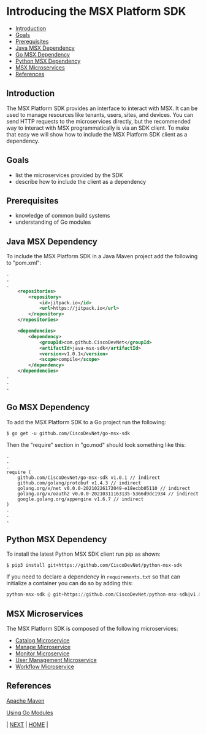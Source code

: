 # Introducing the MSX Platform SDK
* [Introduction](#introduction)
* [Goals](#goals)
* [Prerequisites](#prerequisites)
* [Java MSX Dependency](#java-msx-dependency)
* [Go MSX Dependency](#go-msx-dependency)
* [Python MSX Dependency](#python-msx-dependency)
* [MSX Microservices](#msx-microservices)
* [References](#references)


## Introduction
The MSX Platform SDK provides an interface to interact with MSX. It can be used to manage resources like tenants, users, sites, and devices. You can send HTTP requests to the microservices directly, but the recommended way to interact with MSX programmatically is via an SDK client. To make that easy we will show how to include the MSX Platform SDK client as a dependency.


## Goals
* list the microservices provided by the SDK
* describe how to include the client as a dependency


## Prerequisites
* knowledge of common build systems
* understanding of Go modules


## Java MSX Dependency
To include the MSX Platform SDK in a Java Maven project add the following to "pom.xml":
```xml
.
.
.
    <repositories>
        <repository>
            <id>jitpack.io</id>
            <url>https://jitpack.io</url>
        </repository>
    </repositories>

    <dependencies>
        <dependency>
            <groupId>com.github.CiscoDevNet</groupId>
            <artifactId>java-msx-sdk</artifactId>
            <version>v1.0.1</version>
            <scope>compile</scope>
        </dependency>
    </dependencies>
.
.
.
```


## Go MSX Dependency
To add the MSX Platform SDK to a Go project run the following:
```shell
$ go get -u github.com/CiscoDevNet/go-msx-sdk
```

Then the "require" section in "go.mod" should look something like this:
```
.
.
.
require (
	github.com/CiscoDevNet/go-msx-sdk v1.0.1 // indirect
	github.com/golang/protobuf v1.4.3 // indirect
	golang.org/x/net v0.0.0-20210226172049-e18ecbb05110 // indirect
	golang.org/x/oauth2 v0.0.0-20210311163135-5366d9dc1934 // indirect
	google.golang.org/appengine v1.6.7 // indirect
)
.
.
.
``` 


## Python MSX Dependency
To install the latest Python MSX SDK client run pip as shown:
```shell
$ pip3 install git+https://github.com/CiscoDevNet/python-msx-sdk
```

If you need to declare a dependency in `requirements.txt` so that can initialize a container you can do so by adding this:
```python
python-msx-sdk @ git+https://github.com/CiscoDevNet/python-msx-sdk@v1.0.2
```

## MSX Microservices
The MSX Platform SDK is composed of the following microservices:
* [Catalog Microservice](../02-msx-platform-sdk/10-catalog-microservice.md)
* [Manage Microservice](../02-msx-platform-sdk/11-manage-microservice.md)
* [Monitor Microservice](../02-msx-platform-sdk/12-monitor-microservice.md)
* [User Management Microservice](../02-msx-platform-sdk/13-user-management-microservice.md)
* [Workflow Microservice](../02-msx-platform-sdk/14-workflow-microservice.md)


## References
[Apache Maven](https://maven.apache.org)

[Using Go Modules](https://blog.golang.org/using-go-modules)


| [NEXT](02-using-go-to-get-an-access-token-with-the-password-grant.md) | [HOME](../index.md#msx-platform-sdk) |
